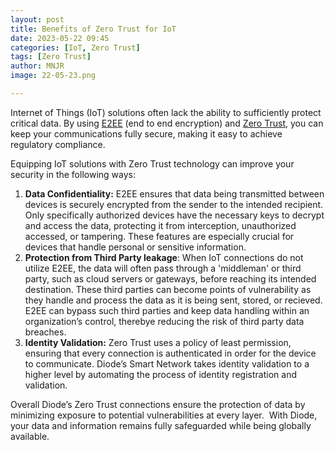 ```yaml
---
layout: post
title: Benefits of Zero Trust for IoT 
date: 2023-05-22 09:45
categories: [IoT, Zero Trust]
tags: [Zero Trust]
author: MNJR
image: 22-05-23.png

---
```


Internet of Things (IoT) solutions often lack the ability to sufficiently protect critical data. By using [E2EE](https://en.wikipedia.org/wiki/End-to-end_encryption) (end to end encryption) and [Zero Trust](https://en.wikipedia.org/wiki/Zero_trust_security_model), you can keep your communications fully secure, making it easy to achieve regulatory compliance. 

Equipping IoT solutions with Zero Trust technology can improve your security in the following ways: 

1.  **Data Confidentiality:** E2EE ensures that data being transmitted between devices is securely encrypted from the sender to the intended recipient. Only specifically authorized devices have the necessary keys to decrypt and access the data, protecting it from interception, unauthorized accessed, or tampering. These features are especially crucial for devices that handle personal or sensitive information. 
2.  **Protection from Third Party leakage**: When IoT connections do not utilize E2EE, the data will often pass through a 'middleman' or third party, such as cloud servers or gateways, before reaching its intended destination. These third parties can become points of vulnerability as they handle and process the data as it is being sent, stored, or recieved. E2EE can bypass such third parties and keep data handling within an organization’s control, therebye reducing the risk of third party data breaches.
3.  **Identity Validation:** Zero Trust uses a policy of least permission, ensuring that every connection is authenticated in order for the device to communicate. Diode’s Smart Network takes identity validation to a higher level by automating the process of identity registration and validation.

Overall Diode’s Zero Trust connections ensure the protection of data by minimizing exposure to potential vulnerabilities at every layer.  With Diode, your data and information remains fully safeguarded while being globally available.
